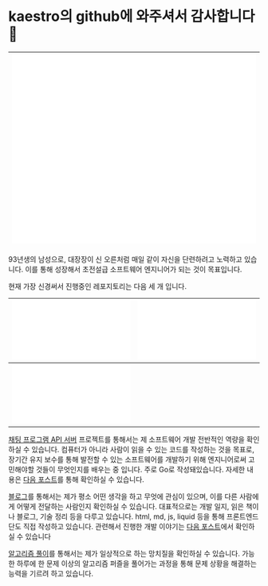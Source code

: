 # kaestro의 github에 와주셔서 감사합니다👋

|![github-metrics](/github-metrics.svg)|
|---|

93년생의 남성으로, 대장장이 신 오른처럼 매일 같이 자신을 단련하려고 노력하고 있습니다. 이를 통해 성장해서 초전설급 소프트웨어 엔지니어가 되는 것이 목표입니다.

현재 가장 신경써서 진행중인 레포지토리는 다음 세 개 입니다.

| [![chatApplication repo metrics](/metrics.chatapplication.repository.svg)](https://github.com/kaestro/chatapplication) | [![blog repo metrics](/metrics.blog.repository.svg)](https://github.com/kaestro/kaestro.github.io) |
| --- | --- |
| [![algorithms_v3 repo metrics](/metrics.algorithms.repository.svg)](https://github.com/kaestro/algorithms_v3) | |

[채팅 프로그램 API 서버](https://github.com/kaestro/chatapplication) 프로젝트를 통해서는 제 소프트웨어 개발 전반적인 역량을 확인하실 수 있습니다. 컴퓨터가 아니라 사람이 읽을 수 있는 코드를 작성하는 것을 목표로, 장기간 유지 보수를 통해 발전할 수 있는 소프트웨어를 개발하기 위해 엔지니어로써 고민해야할 것들이 무엇인지를 배우는 중 입니다. 주로 Go로 작성돼있습니다. 자세한 내용은 [다음 포스트](https://kaestro.github.io/%EA%B0%9C%EB%B0%9C%EC%9D%BC%EC%A7%80/2024/04/12/Chat-Application-Readme.html)를 통해 확인하실 수 있습니다.

[블로그](https://github.com/kaestro/kaestro.github.io)를 통해서는 제가 평소 어떤 생각을 하고 무엇에 관심이 있으며, 이를 다른 사람에게 어떻게 전달하는 사람인지 확인하실 수 있습니다. 대표적으로는 개발 일지, 읽은 책이나 블로그, 기술 정리 등을 다루고 있습니다. html, md, js, liquid 등을 통해 프론트엔드단도 직접 작성하고 있습니다. 관련해서 진행한 개발 이야기는 [다음 포스트](https://kaestro.github.io/%EA%B0%9C%EB%B0%9C%EC%9D%BC%EC%A7%80/2024/03/30/Blog-%EA%B8%B0%EB%8A%A5-%EA%B0%9C%EB%B0%9C.html)에서 확인하실 수 있습니다

[알고리즘 풀이](https://github.com/kaestro/algorithms_v3)를 통해서는 제가 일상적으로 하는 망치질을 확인하실 수 있습니다. 가능한 하루에 한 문제 이상의 알고리즘 퍼즐을 풀어가는 과정을 통해 문제 상황을 해결하는 능력을 기르려 하고 있습니다.
